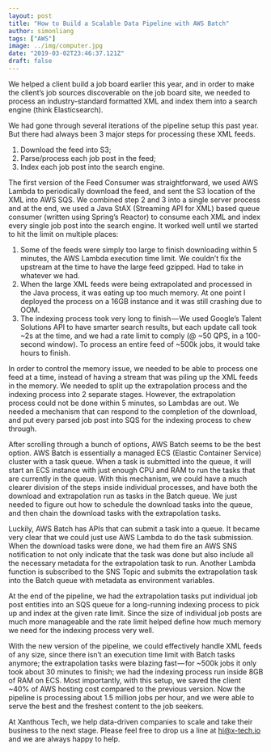 ```yaml
---
layout: post
title: "How to Build a Scalable Data Pipeline with AWS Batch"
author: simonliang
tags: ["AWS"]
image: ../img/computer.jpg
date: "2019-03-02T23:46:37.121Z"
draft: false
---
```


We helped a client build a job board earlier this year, and in order to make the client’s job sources discoverable on the job board site, we needed to process an industry-standard formatted XML and index them into a search engine (think Elasticsearch).

We had gone through several iterations of the pipeline setup this past year. But there had always been 3 major steps for processing these XML feeds.

1. Download the feed into S3;
2. Parse/process each job post in the feed;
3. Index each job post into the search engine.

The first version of the Feed Consumer was straightforward, we used AWS Lambda to periodically download the feed, and sent the S3 location of the XML into AWS SQS. We combined step 2 and 3 into a single server process and at the end, we used a Java StAX (Streaming API for XML) based queue consumer (written using Spring’s Reactor) to consume each XML and index every single job post into the search engine. It worked well until we started to hit the limit on multiple places:

1. Some of the feeds were simply too large to finish downloading within 5 minutes, the AWS Lambda execution time limit. We couldn’t fix the upstream at the time to have the large feed gzipped. Had to take in whatever we had.
2. When the large XML feeds were being extrapolated and processed in the Java process, it was eating up too much memory. At one point I deployed the process on a 16GB instance and it was still crashing due to OOM.
3. The indexing process took very long to finish — We used Google’s Talent Solutions API to have smarter search results, but each update call took ~2s at the time, and we had a rate limit to comply (@ ~50 QPS, in a 100-second window). To process an entire feed of ~500k jobs, it would take hours to finish.

In order to control the memory issue, we needed to be able to process one feed at a time, instead of having a stream that was piling up the XML feeds in the memory. We needed to split up the extrapolation process and the indexing process into 2 separate stages. However, the extrapolation process could not be done within 5 minutes, so Lambdas are out. We needed a mechanism that can respond to the completion of the download, and put every parsed job post into SQS for the indexing process to chew through.

After scrolling through a bunch of options, AWS Batch seems to be the best option. AWS Batch is essentially a managed ECS (Elastic Container Service) cluster with a task queue. When a task is submitted into the queue, it will start an ECS instance with just enough CPU and RAM to run the tasks that are currently in the queue. With this mechanism, we could have a much clearer division of the steps inside individual processes, and have both the download and extrapolation run as tasks in the Batch queue. We just needed to figure out how to schedule the download tasks into the queue, and then chain the download tasks with the extrapolation tasks.

Luckily, AWS Batch has APIs that can submit a task into a queue. It became very clear that we could just use AWS Lambda to do the task submission. When the download tasks were done, we had them fire an AWS SNS notification to not only indicate that the task was done but also include all the necessary metadata for the extrapolation task to run. Another Lambda function is subscribed to the SNS Topic and submits the extrapolation task into the Batch queue with metadata as environment variables.

At the end of the pipeline, we had the extrapolation tasks put individual job post entities into an SQS queue for a long-running indexing process to pick up and index at the given rate limit. Since the size of individual job posts are much more manageable and the rate limit helped define how much memory we need for the indexing process very well.

With the new version of the pipeline, we could effectively handle XML feeds of any size, since there isn’t an execution time limit with Batch tasks anymore; the extrapolation tasks were blazing fast — for ~500k jobs it only took about 30 minutes to finish; we had the indexing process run inside 8GB of RAM on ECS. Most importantly, with this setup, we saved the client ~40% of AWS hosting cost compared to the previous version. Now the pipeline is processing about 1.5 million jobs per hour, and we were able to serve the best and the freshest content to the job seekers.

At Xanthous Tech, we help data-driven companies to scale and take their business to the next stage. Please feel free to drop us a line at [hi@x-tech.io](mailto:hi@x-tech.io) and we are always happy to help.